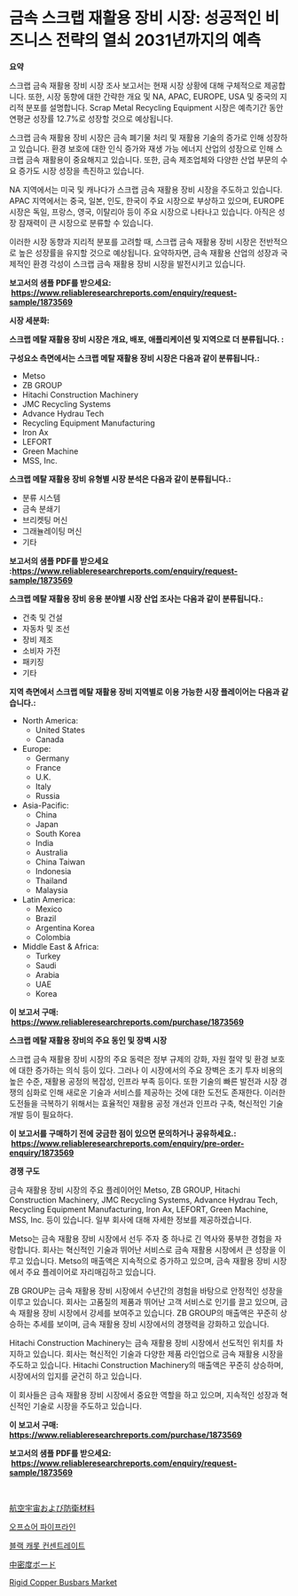 <p><h1>금속 스크랩 재활용 장비 시장: 성공적인 비즈니스 전략의 열쇠 2031년까지의 예측</h1></p><p><strong>요약</strong></p>
<p><p>스크랩 금속 재활용 장비 시장 조사 보고서는 현재 시장 상황에 대해 구체적으로 제공합니다. 또한, 시장 동향에 대한 간략한 개요 및 NA, APAC, EUROPE, USA 및 중국의 지리적 분포를 설명합니다. Scrap Metal Recycling Equipment 시장은 예측기간 동안 연평균 성장률 12.7%로 성장할 것으로 예상됩니다.</p><p> </p><p>스크랩 금속 재활용 장비 시장은 금속 폐기물 처리 및 재활용 기술의 증가로 인해 성장하고 있습니다. 환경 보호에 대한 인식 증가와 재생 가능 에너지 산업의 성장으로 인해 스크랩 금속 재활용이 중요해지고 있습니다. 또한, 금속 제조업체와 다양한 산업 부문의 수요 증가도 시장 성장을 촉진하고 있습니다.</p><p>NA 지역에서는 미국 및 캐나다가 스크랩 금속 재활용 장비 시장을 주도하고 있습니다. APAC 지역에서는 중국, 일본, 인도, 한국이 주요 시장으로 부상하고 있으며, EUROPE 시장은 독일, 프랑스, 영국, 이탈리아 등이 주요 시장으로 나타나고 있습니다. 아직은 성장 잠재력이 큰 시장으로 분류할 수 있습니다.</p><p>이러한 시장 동향과 지리적 분포를 고려할 때, 스크랩 금속 재활용 장비 시장은 전반적으로 높은 성장률을 유지할 것으로 예상됩니다. 요약하자면, 금속 재활용 산업의 성장과 국제적인 환경 각성이 스크랩 금속 재활용 장비 시장을 발전시키고 있습니다.</p></p>
<p><strong>보고서의 샘플 PDF를 받으세요: &nbsp;<a href="https://www.reliableresearchreports.com/enquiry/request-sample/1873569">https://www.reliableresearchreports.com/enquiry/request-sample/1873569</a></strong></p>
<p><strong>시장 세분화:</strong></p>
<p><strong> 스크랩 메탈 재활용 장비 시장은 개요, 배포, 애플리케이션 및 지역으로 더 분류됩니다. :</strong></p>
<p><strong>구성요소 측면에서는 스크랩 메탈 재활용 장비 시장은 다음과 같이 분류됩니다.:</strong></p>
<p><ul><li>Metso</li><li>ZB GROUP</li><li>Hitachi Construction Machinery</li><li>JMC Recycling Systems</li><li>Advance Hydrau Tech</li><li>Recycling Equipment Manufacturing</li><li>Iron Ax</li><li>LEFORT</li><li>Green Machine</li><li>MSS, Inc.</li></ul></p>
<p><strong> 스크랩 메탈 재활용 장비 유형별 시장 분석은 다음과 같이 분류됩니다.:</strong></p>
<p><ul><li>분류 시스템</li><li>금속 분쇄기</li><li>브리켓팅 머신</li><li>그래뉼레이팅 머신</li><li>기타</li></ul></p>
<p><strong>보고서의 샘플 PDF를 받으세요 :<a href="https://www.reliableresearchreports.com/enquiry/request-sample/1873569">https://www.reliableresearchreports.com/enquiry/request-sample/1873569</a></strong></p>
<p><strong> 스크랩 메탈 재활용 장비 응용 분야별 시장 산업 조사는 다음과 같이 분류됩니다.:</strong></p>
<p><ul><li>건축 및 건설</li><li>자동차 및 조선</li><li>장비 제조</li><li>소비자 가전</li><li>패키징</li><li>기타</li></ul></p>
<p><strong>지역 측면에서 스크랩 메탈 재활용 장비 지역별로 이용 가능한 시장 플레이어는 다음과 같습니다.:</strong></p>
<p><ul>
    <li>
        North America:
        <ul>
            <li>United States</li>
            <li>Canada</li>
        </ul>
    </li>
    <li>
        Europe:
        <ul>
            <li>Germany</li>
            <li>France</li>
            <li>U.K.</li>
            <li>Italy</li>
            <li>Russia</li>
        </ul>
    </li>
    <li>
        Asia-Pacific:
        <ul>
            <li>China</li>
            <li>Japan</li>
            <li>South Korea</li>
            <li>India</li>
            <li>Australia</li>
            <li>China Taiwan</li>
            <li>Indonesia</li>
            <li>Thailand</li>
            <li>Malaysia</li>
        </ul>
    </li>
    <li>
        Latin America:
        <ul>
            <li>Mexico</li>
            <li>Brazil</li>
            <li>Argentina Korea</li>
            <li>Colombia</li>
        </ul>
    </li>
    <li>
        Middle East & Africa:
        <ul>
            <li>Turkey</li>
            <li>Saudi</li>
            <li>Arabia</li>
            <li>UAE</li>
            <li>Korea</li>
        </ul>
    </li>
    </ul></p>
<p><strong>이 보고서 구매: &nbsp;<a href="https://www.reliableresearchreports.com/purchase/1873569">https://www.reliableresearchreports.com/purchase/1873569</a></strong></p>
<p><strong>스크랩 메탈 재활용 장비의 주요 동인 및 장벽 시장</strong></p>
<p><p>스크랩 금속 재활용 장비 시장의 주요 동력은 정부 규제의 강화, 자원 절약 및 환경 보호에 대한 증가하는 의식 등이 있다. 그러나 이 시장에서의 주요 장벽은 초기 투자 비용의 높은 수준, 재활용 공정의 복잡성, 인프라 부족 등이다. 또한 기술의 빠른 발전과 시장 경쟁의 심화로 인해 새로운 기술과 서비스를 제공하는 것에 대한 도전도 존재한다. 이러한 도전들을 극복하기 위해서는 효율적인 재활용 공정 개선과 인프라 구축, 혁신적인 기술 개발 등이 필요하다.</p></p>
<p><strong>이 보고서를 구매하기 전에 궁금한 점이 있으면 문의하거나 공유하세요.: &nbsp;<a href="https://www.reliableresearchreports.com/enquiry/pre-order-enquiry/1873569">https://www.reliableresearchreports.com/enquiry/pre-order-enquiry/1873569</a></strong></p>
<p><strong>경쟁 구도</strong></p>
<p><p>금속 재활용 장비 시장의 주요 플레이어인 Metso, ZB GROUP, Hitachi Construction Machinery, JMC Recycling Systems, Advance Hydrau Tech, Recycling Equipment Manufacturing, Iron Ax, LEFORT, Green Machine, MSS, Inc. 등이 있습니다. 일부 회사에 대해 자세한 정보를 제공하겠습니다.</p><p>Metso는 금속 재활용 장비 시장에서 선두 주자 중 하나로 긴 역사와 풍부한 경험을 자랑합니다. 회사는 혁신적인 기술과 뛰어난 서비스로 금속 재활용 시장에서 큰 성장을 이루고 있습니다. Metso의 매출액은 지속적으로 증가하고 있으며, 금속 재활용 장비 시장에서 주요 플레이어로 자리매김하고 있습니다.</p><p>ZB GROUP는 금속 재활용 장비 시장에서 수년간의 경험을 바탕으로 안정적인 성장을 이루고 있습니다. 회사는 고품질의 제품과 뛰어난 고객 서비스로 인기를 끌고 있으며, 금속 재활용 장비 시장에서 강세를 보여주고 있습니다. ZB GROUP의 매출액은 꾸준히 상승하는 추세를 보이며, 금속 재활용 장비 시장에서의 경쟁력을 강화하고 있습니다.</p><p>Hitachi Construction Machinery는 금속 재활용 장비 시장에서 선도적인 위치를 차지하고 있습니다. 회사는 혁신적인 기술과 다양한 제품 라인업으로 금속 재활용 시장을 주도하고 있습니다. Hitachi Construction Machinery의 매출액은 꾸준히 상승하며, 시장에서의 입지를 굳건히 하고 있습니다.</p><p>이 회사들은 금속 재활용 장비 시장에서 중요한 역할을 하고 있으며, 지속적인 성장과 혁신적인 기술로 시장을 주도하고 있습니다.</p></p>
<p><strong>이 보고서 구매: &nbsp; <a href="https://www.reliableresearchreports.com/purchase/1873569">https://www.reliableresearchreports.com/purchase/1873569</a></strong></p>
<p><strong>보고서의 샘플 PDF를 받으세요: &nbsp;<a href="https://www.reliableresearchreports.com/enquiry/request-sample/1873569">https://www.reliableresearchreports.com/enquiry/request-sample/1873569</a></strong><strong></strong></p>
<p>&nbsp;</p>
<p><p><a href="https://github.com/mcbeesbxa270/Market-Research-Report-List-1/blob/main/90531033095.md">航空宇宙および防衛材料</a></p><p><a href="https://medium.com/@axintepreda1/%ED%95%B4%EC%99%B8-%ED%8C%8C%EC%9D%B4%ED%94%84%EB%9D%BC%EC%9D%B8-%EC%8B%9C%EC%9E%A5-%EC%A0%84%EB%A7%9D-%EC%82%B0%EC%97%85-%EA%B0%9C%EC%9A%94-%EB%B0%8F-%EC%98%88%EC%B8%A1-2024%EB%85%84%EB%B6%80%ED%84%B0-2031%EB%85%84%EA%B9%8C%EC%A7%80-9167eeeffa8f">오프쇼어 파이프라인</a></p><p><a href="https://github.com/vskv4779xr1/Market-Research-Report-List-1/blob/main/22635272727.md">블랙 캐롯 컨센트레이트</a></p><p><a href="https://github.com/ksxzwxabcuynh011/Market-Research-Report-List-1/blob/main/25662093094.md">中密度ボード</a></p><p><a href="https://issuu.com/reportprime-2/docs/rigid-copper-busbars-market-size-2030.pptx">Rigid Copper Busbars Market</a></p></p>